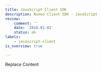 ```yaml
---
title: JavaScript Client SDK
description: Nuxeo Client SDK - JavaScript
review:
    comment: ''
    date: '2018-01-02'
    status: ok
labels:
    - javascript-client
is_overview: true

---
```


Replace Content
